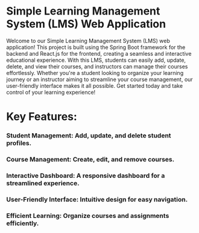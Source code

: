 # Simple Learning Management System (LMS) Web Application
Welcome to our Simple Learning Management System (LMS) web application! This project is built using the Spring Boot framework for the backend and React.js for the frontend, creating a seamless and interactive educational experience. With this LMS, students can easily add, update, delete, and view their courses, and instructors can manage their courses effortlessly. Whether you're a student looking to organize your learning journey or an instructor aiming to streamline your course management, our user-friendly interface makes it all possible. Get started today and take control of your learning experience!

# Key Features:

### Student Management: Add, update, and delete student profiles.
### Course Management: Create, edit, and remove courses.
### Interactive Dashboard: A responsive dashboard for a streamlined experience.
### User-Friendly Interface: Intuitive design for easy navigation.
### Efficient Learning: Organize courses and assignments efficiently.

